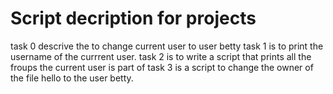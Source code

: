 # Script decription for projects
task 0 descrive the to change current user to user betty
task 1 is to print the username of the currrent user.
task 2 is to write a script that prints all the froups the current user is part of
task 3 is a script to change the owner of the file hello to the user betty.
